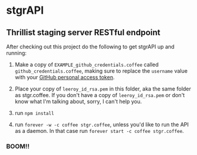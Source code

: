 stgrAPI
====

## Thrillist staging server RESTful endpoint

After checking out this project do the following to get stgrAPI up and running:

1. Make a copy of `EXAMPLE_github_credentials.coffee` called `github_credentials.coffee`, making sure to replace the `username` value with your [GitHub personal access token](https://github.com/blog/1509-personal-api-tokens).

1. Place your copy of `leeroy_id_rsa.pem` in this folder, aka the same folder as stgr.coffee. If you don't have a copy of `leeroy_id_rsa.pem` or don't know what I'm talking about, sorry, I can't help you.

1. run `npm install`

1. run `forever -w -c coffee stgr.coffee`, unless you'd like to run the API as a daemon. In that case run `forever start -c coffee stgr.coffee`.

### BOOM!!